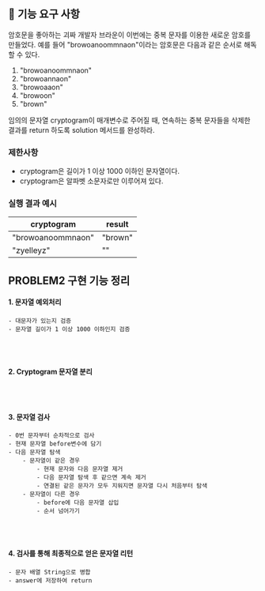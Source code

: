## 🚀 기능 요구 사항

암호문을 좋아하는 괴짜 개발자 브라운이 이번에는 중복 문자를 이용한 새로운 암호를 만들었다. 예를 들어 "browoanoommnaon"이라는 암호문은 다음과 같은 순서로 해독할 수 있다.

1. "browoanoommnaon"
2. "browoannaon"
3. "browoaaon"
4. "browoon"
5. "brown"

임의의 문자열 cryptogram이 매개변수로 주어질 때, 연속하는 중복 문자들을 삭제한 결과를 return 하도록 solution 메서드를 완성하라.

### 제한사항

- cryptogram은 길이가 1 이상 1000 이하인 문자열이다.
- cryptogram은 알파벳 소문자로만 이루어져 있다.

### 실행 결과 예시

| cryptogram | result |
| --- | --- |
| "browoanoommnaon" | "brown" |
| "zyelleyz" | "" |

## PROBLEM2 구현 기능 정리
#### 1. 문자열 예외처리
    - 대문자가 있는지 검증
    - 문자열 길이가 1 이상 1000 이하인지 검증
<br><br>
#### 2. Cryptogram 문자열 분리
<br><br>
#### 3. 문자열 검사 
    - 0번 문자부터 순차적으로 검사
    - 현재 문자열 before변수에 담기
    - 다음 문자열 탐색
        - 문자열이 같은 경우
            - 현재 문자와 다음 문자열 제거
            - 다음 문자열 탐색 후 같으면 계속 제거
            - 연결된 같은 문자가 모두 지워지면 문자열 다시 처음부터 탐색
        - 문자열이 다른 경우
            - before에 다음 문자열 삽입
            - 순서 넘어가기
<br><br>
#### 4. 검사를 통해 최종적으로 얻은 문자열 리턴
    - 문자 배열 String으로 병합
    - answer에 저장하여 return
